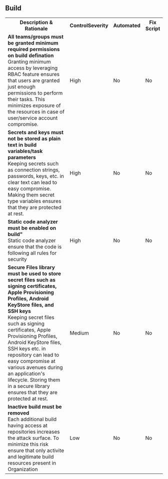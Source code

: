 <html> 
<head>

</head><body>
<H2>Build</H2><table><tr><th>Description & Rationale</th><th>ControlSeverity</th><th>Automated</th><th>Fix Script</th></tr>

<tr><td><b>All teams/groups must be granted minimum required permissions on build defination</b>
<br/>
Granting minimum access by leveraging RBAC feature ensures that users are granted just enough permissions to perform their tasks. This minimizes exposure of the resources in case of user/service account compromise.
</td><td>High</td><td>No</td><td>No</td></tr>

<tr><td><b>Secrets and keys must not be stored as plain text in build variables/task parameters </b>
<br/>
Keeping secrets such as connection strings, passwords, keys, etc. in clear text can lead to easy compromise. Making them secret type variables ensures that they are protected at rest.
</td><td>High</td><td>No</td><td>No</td></tr>


<tr><td><b>Static code analyzer must be enabled on build" </b>
<br/>
Static code analyzer ensure that the code is following all rules for security
</td><td>High</td><td>No</td><td>No</td></tr>


<tr><td><b>Secure Files library must be used to store secret files such as signing certificates, Apple Provisioning Profiles, Android KeyStore files, and SSH keys </b>
<br/>
Keeping secret files such as signing certificates, Apple Provisioning Profiles, Android KeyStore files, SSH keys etc. in repository can lead to easy compromise at various avenues during an application's lifecycle. Storing them in a secure library ensures that they are protected at rest.
</td><td>Medium</td><td>No</td><td>No</td></tr>


<tr><td><b>Inactive build must be removed </b>
<br/>
Each additional build having access at repositories increases the attack surface. To minimize this risk ensure that only activite and legitimate build resources present in Organization
</td><td>Low</td><td>No</td><td>No</td></tr>

</table>
<table>
</table>
</body></html>
